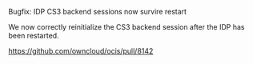 Bugfix: IDP CS3 backend sessions now survire restart

We now correctly reinitialize the CS3 backend session after the IDP has been restarted.

https://github.com/owncloud/ocis/pull/8142
